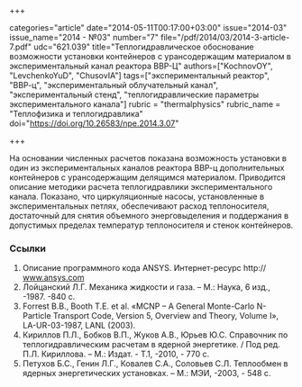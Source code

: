 +++

categories="article"
date="2014-05-11T00:17:00+03:00"
issue="2014-03"
issue_name="2014 - №03"
number="7"
file="/pdf/2014/03/2014-3-article-7.pdf"
udc="621.039"
title="Теплогидравлическое обоснование возможности установки контейнеров с урансодержащим материалом в экспериментальный канал реактора ВВР-Ц"
authors=["KochnovOY", "LevchenkoYuD", "ChusovIA"]
tags=["экспериментальный реактор", "ВВР-ц", "экспериментальный облучательный канал", "экспериментальный стенд", "теплогидравлические параметры экспериментального канала"]
rubric = "thermalphysics"
rubric_name = "Теплофизика и теплогидравлика"
doi="https://doi.org/10.26583/npe.2014.3.07"

+++

На основании численных расчетов показана возможность установки в один из экспериментальных каналов реактора ВВР-ц дополнительных контейнеров с урансодержащим делящимся материалом. Приводится описание методики расчета теплогидравлики экспериментального канала. Показано, что циркуляционные насосы, установленные в экспериментальных петлях, обеспечивают расход теплоносителя, достаточный для снятия объемного энерговыделения и поддержания в допустимых пределах температур теплоносителя и стенок контейнеров.

### Ссылки

1. Описание программного кода ANSYS. Интернет-ресурс http:// www.ansys.com
2. Лойцанский Л.Г. Механика жидкости и газа. – М.: Наука, 6 изд., -1987. -840 с.
3. Forrest B.B., Booth T.E. et al. «MCNP – A General Monte-Carlo N-Particle Transport Code, Version 5, Overview and Theory, Volume I», LA-UR-03-1987, LANL (2003).
4. Кириллов П.Л., Бобков В.П., Жуков А.В., Юрьев Ю.С. Справочник по теплогидравлическим расчетам в ядерной энергетике. / Под ред. П.Л. Кириллова. – М.: Издат. - Т.1, -2010, - 770 с.
5. Петухов Б.С., Генин Л.Г., Ковалев С.А., Соловьев С.Л. Теплообмен в ядерных энергетических установках. – М.: МЭИ, -2003, - 548 с.